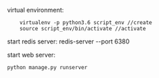 virtual environment:

        virtualenv -p python3.6 script_env //create  
        source script_env/bin/activate //activate  


start redis server:
    redis-server --port 6380


start web server: 
	
	python manage.py runserver